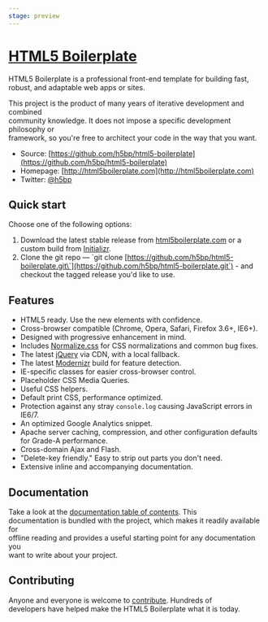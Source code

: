 ```yaml
---
stage: preview
---
```


# [HTML5 Boilerplate](http://html5boilerplate.com)

HTML5 Boilerplate is a professional front-end template for building fast,  
robust, and adaptable web apps or sites.

This project is the product of many years of iterative development and combined  
community knowledge. It does not impose a specific development philosophy or  
framework, so you're free to architect your code in the way that you want.

* Source: [https://github.com/h5bp/html5-boilerplate](https://github.com/h5bp/html5-boilerplate)
* Homepage: [http://html5boilerplate.com](http://html5boilerplate.com)
* Twitter: [@h5bp](http://twitter.com/h5bp)

## Quick start

Choose one of the following options:

1. Download the latest stable release from
   [html5boilerplate.com](http://html5boilerplate.com/) or a custom build from
   [Initializr](http://www.initializr.com).
2. Clone the git repo — \`git clone
   [https://github.com/h5bp/html5-boilerplate.git\`](https://github.com/h5bp/html5-boilerplate.git`) - and checkout the tagged
   release you'd like to use.

## Features

* HTML5 ready. Use the new elements with confidence.
* Cross-browser compatible \(Chrome, Opera, Safari, Firefox 3.6+, IE6+\).
* Designed with progressive enhancement in mind.
* Includes [Normalize.css](http://necolas.github.com/normalize.css/) for CSS
  normalizations and common bug fixes.
* The latest [jQuery](http://jquery.com/) via CDN, with a local fallback.
* The latest [Modernizr](http://modernizr.com/) build for feature detection.
* IE-specific classes for easier cross-browser control.
* Placeholder CSS Media Queries.
* Useful CSS helpers.
* Default print CSS, performance optimized.
* Protection against any stray `console.log` causing JavaScript errors in
  IE6/7.
* An optimized Google Analytics snippet.
* Apache server caching, compression, and other configuration defaults for
  Grade-A performance.
* Cross-domain Ajax and Flash.
* "Delete-key friendly." Easy to strip out parts you don't need.
* Extensive inline and accompanying documentation.

## Documentation

Take a look at the [documentation table of contents](doc/TOC.md). This  
documentation is bundled with the project, which makes it readily available for  
offline reading and provides a useful starting point for any documentation you  
want to write about your project.

## Contributing

Anyone and everyone is welcome to [contribute](CONTRIBUTING.md). Hundreds of  
developers have helped make the HTML5 Boilerplate what it is today.

